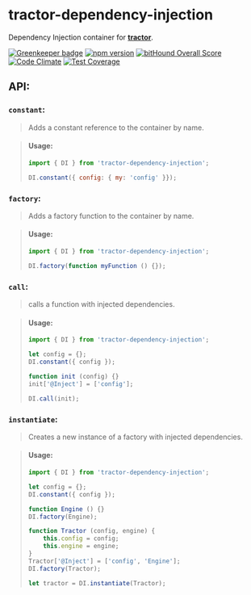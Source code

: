 # tractor-dependency-injection

Dependency Injection container for [**tractor**](https://github.com/TradeMe/tractor).

[![Greenkeeper badge](https://badges.greenkeeper.io/phenomnomnominal/tractor-dependency-injection.svg)](https://greenkeeper.io/)
[![npm version](https://img.shields.io/npm/v/tractor-dependency-injection.svg)](https://www.npmjs.com/package/tractor-dependency-injection)
[![bitHound Overall Score](https://www.bithound.io/github/phenomnomnominal/tractor-dependency-injection/badges/score.svg)](https://www.bithound.io/github/phenomnomnominal/tractor-dependency-injection)
[![Code Climate](https://codeclimate.com/github/phenomnomnominal/tractor-dependency-injection/badges/gpa.svg)](https://codeclimate.com/github/phenomnomnominal/tractor-dependency-injection)
[![Test Coverage](https://codeclimate.com/github/phenomnomnominal/tractor-dependency-injection/badges/coverage.svg)](https://codeclimate.com/github/phenomnomnominal/tractor-dependency-injection/coverage)

## API:

### `constant`:

> Adds a constant reference to the container by name.

> #### Usage:
> ```javascript
> import { DI } from 'tractor-dependency-injection';
>
> DI.constant({ config: { my: 'config' }});
> ```

### `factory`:

> Adds a factory function to the container by name.

> #### Usage:
> ```javascript
> import { DI } from 'tractor-dependency-injection';
>
> DI.factory(function myFunction () {});
> ```

### `call`:

> calls a function with injected dependencies.

> #### Usage:
> ```javascript
> import { DI } from 'tractor-dependency-injection';
>
> let config = {};
> DI.constant({ config });
>
> function init (config) {}
> init['@Inject'] = ['config'];
>
> DI.call(init);
> ```


### `instantiate`:

> Creates a new instance of a factory with injected dependencies.

> #### Usage:
> ```javascript
> import { DI } from 'tractor-dependency-injection';
>
> let config = {};
> DI.constant({ config });
>
> function Engine () {}
> DI.factory(Engine);
>
> function Tractor (config, engine) {
>     this.config = config;
>     this.engine = engine;
> }
> Tractor['@Inject'] = ['config', 'Engine'];
> DI.factory(Tractor);
>
> let tractor = DI.instantiate(Tractor);
> ```
